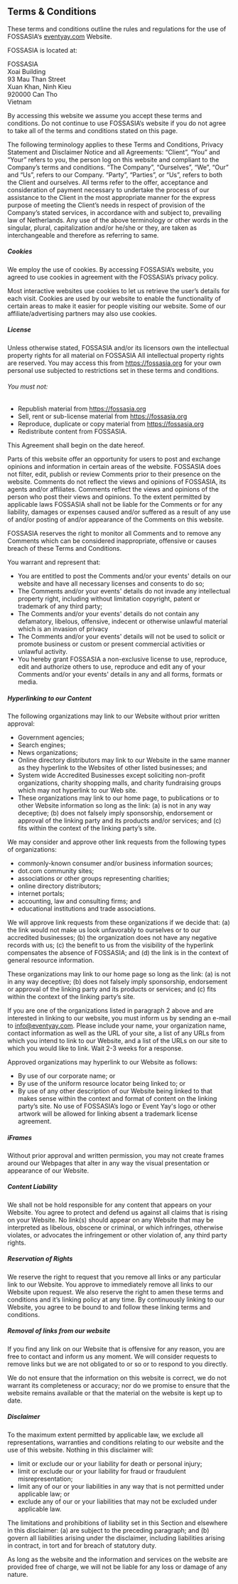 ## Terms & Conditions

These terms and conditions outline the rules and regulations for the use of FOSSASIA‘s [eventyay.com](https://eventyay.com) Website.

FOSSASIA is located at: 

FOSSASIA<br>
Xoai Building<br>
93 Mau Than Street<br>
Xuan Khan, Ninh Kieu<br>
920000 Can Tho<br>
Vietnam<br>

By accessing this website we assume you accept these terms and conditions. Do not continue to use FOSSASIA‘s website if you do not agree to take all of the terms and conditions stated on this page.

The following terminology applies to these Terms and Conditions, Privacy Statement and Disclaimer Notice and all Agreements: “Client”, “You” and “Your” refers to you, the person log on this website and compliant to the Company’s terms and conditions. “The Company”, “Ourselves”, “We”, “Our” and “Us”, refers to our Company. “Party”, “Parties”, or “Us”, refers to both the Client and ourselves. All terms refer to the offer, acceptance and consideration of payment necessary to undertake the process of our assistance to the Client in the most appropriate manner for the express purpose of meeting the Client’s needs in respect of provision of the Company’s stated services, in accordance with and subject to, prevailing law of Netherlands. Any use of the above terminology or other words in the singular, plural, capitalization and/or he/she or they, are taken as interchangeable and therefore as referring to same.

##### Cookies

We employ the use of cookies. By accessing FOSSASIA’s website, you agreed to use cookies in agreement with the FOSSASIA’s privacy policy.

Most interactive websites use cookies to let us retrieve the user’s details for each visit. Cookies are used by our website to enable the functionality of certain areas to make it easier for people visiting our website. Some of our affiliate/advertising partners may also use cookies.

##### License

Unless otherwise stated, FOSSASIA and/or its licensors own the intellectual property rights for all material on FOSSASIA All intellectual property rights are reserved. You may access this from https://fossasia.org for your own personal use subjected to restrictions set in these terms and conditions.

###### You must not:

- Republish material from https://fossasia.org
- Sell, rent or sub-license material from https://fossasia.org
- Reproduce, duplicate or copy material from https://fossasia.org
- Redistribute content from FOSSASIA.

This Agreement shall begin on the date hereof.

Parts of this website offer an opportunity for users to post and exchange opinions and information in certain areas of the website. FOSSASIA does not filter, edit, publish or review Comments prior to their presence on the website. Comments do not reflect the views and opinions of FOSSASIA, its agents and/or affiliates. Comments reflect the views and opinions of the person who post their views and opinions. To the extent permitted by applicable laws FOSSASIA shall not be liable for the Comments or for any liability, damages or expenses caused and/or suffered as a result of any use of and/or posting of and/or appearance of the Comments on this website.

FOSSASIA reserves the right to monitor all Comments and to remove any Comments which can be considered inappropriate, offensive or causes breach of these Terms and Conditions.

You warrant and represent that:

- You are entitled to post the Comments and/or your events' details on our website and have all necessary licenses and consents to do so;
- The Comments and/or your events' details do not invade any intellectual property right, including without limitation copyright, patent or trademark of any third party;
- The Comments and/or your events' details do not contain any defamatory, libelous, offensive, indecent or otherwise unlawful material which is an invasion of privacy
- The Comments and/or your events' details will not be used to solicit or promote business or custom or present commercial activities or unlawful activity.
- You hereby grant FOSSASIA a non-exclusive license to use, reproduce, edit and authorize others to use, reproduce and edit any of your Comments and/or your events' details in any and all forms, formats or media.

##### Hyperlinking to our Content

The following organizations may link to our Website without prior written approval:

- Government agencies;
- Search engines;
- News organizations;
- Online directory distributors may link to our Website in the same manner as they hyperlink to the Websites of other listed businesses; and
- System wide Accredited Businesses except soliciting non-profit organizations, charity shopping malls, and charity fundraising groups which may not hyperlink to our Web site.
- These organizations may link to our home page, to publications or to other Website information so long as the link: (a) is not in any way deceptive; (b) does not falsely imply sponsorship, endorsement or approval of the linking party and its products and/or services; and (c) fits within the context of the linking party’s site.

We may consider and approve other link requests from the following types of organizations:

- commonly-known consumer and/or business information sources;
- dot.com community sites;
- associations or other groups representing charities;
- online directory distributors;
- internet portals;
- accounting, law and consulting firms; and
- educational institutions and trade associations.

We will approve link requests from these organizations if we decide that: (a) the link would not make us look unfavorably to ourselves or to our accredited businesses; (b) the organization does not have any negative records with us; (c) the benefit to us from the visibility of the hyperlink compensates the absence of FOSSASIA; and (d) the link is in the context of general resource information.

These organizations may link to our home page so long as the link: (a) is not in any way deceptive; (b) does not falsely imply sponsorship, endorsement or approval of the linking party and its products or services; and (c) fits within the context of the linking party’s site.

If you are one of the organizations listed in paragraph 2 above and are interested in linking to our website, you must inform us by sending an e-mail to info@eventyay.com. Please include your name, your organization name, contact information as well as the URL of your site, a list of any URLs from which you intend to link to our Website, and a list of the URLs on our site to which you would like to link. Wait 2-3 weeks for a response.

Approved organizations may hyperlink to our Website as follows:

- By use of our corporate name; or
- By use of the uniform resource locator being linked to; or
- By use of any other description of our Website being linked to that makes sense within the context and format of content on the linking party’s site.
No use of FOSSASIA’s logo or Event Yay's logo or other artwork will be allowed for linking absent a trademark license agreement.

##### iFrames

Without prior approval and written permission, you may not create frames around our Webpages that alter in any way the visual presentation or appearance of our Website.

##### Content Liability

We shall not be hold responsible for any content that appears on your Website. You agree to protect and defend us against all claims that is rising on your Website. No link(s) should appear on any Website that may be interpreted as libelous, obscene or criminal, or which infringes, otherwise violates, or advocates the infringement or other violation of, any third party rights.

##### Reservation of Rights

We reserve the right to request that you remove all links or any particular link to our Website. You approve to immediately remove all links to our Website upon request. We also reserve the right to amen these terms and conditions and it’s linking policy at any time. By continuously linking to our Website, you agree to be bound to and follow these linking terms and conditions.

##### Removal of links from our website

If you find any link on our Website that is offensive for any reason, you are free to contact and inform us any moment. We will consider requests to remove links but we are not obligated to or so or to respond to you directly.

We do not ensure that the information on this website is correct, we do not warrant its completeness or accuracy; nor do we promise to ensure that the website remains available or that the material on the website is kept up to date.

##### Disclaimer

To the maximum extent permitted by applicable law, we exclude all representations, warranties and conditions relating to our website and the use of this website. Nothing in this disclaimer will:

- limit or exclude our or your liability for death or personal injury;
- limit or exclude our or your liability for fraud or fraudulent misrepresentation;
- limit any of our or your liabilities in any way that is not permitted under applicable law; or
- exclude any of our or your liabilities that may not be excluded under applicable law.

The limitations and prohibitions of liability set in this Section and elsewhere in this disclaimer: (a) are subject to the preceding paragraph; and (b) govern all liabilities arising under the disclaimer, including liabilities arising in contract, in tort and for breach of statutory duty.

As long as the website and the information and services on the website are provided free of charge, we will not be liable for any loss or damage of any nature.
